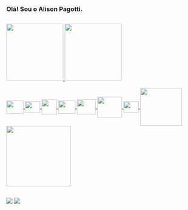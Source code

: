 ### Olá! Sou o Alison Pagotti.

##

<div>
  <a href="[https://github.com/alisonpagotti](https://github.com/alisonpagotti)">
  <img height="150em" src="https://github-readme-stats.vercel.app/api?username=alisonpagotti&show_icons=true&theme=dark&include_all_commits=true&count_private=true"/>
  <img height="150em" src="https://github-readme-stats.vercel.app/api/top-langs/?username=alisonpagotti&layout=compact&langs_count=20&theme=dark"/>
</div>

<br>

<div style="display: inline_block">
  <img align="center" height="35" width="45" src="https://cdn.jsdelivr.net/gh/devicons/devicon@latest/icons/java/java-original.svg">
  <img align="center" height="30" width="40" src="https://cdn.jsdelivr.net/gh/devicons/devicon/icons/spring/spring-original.svg">
  <img align="center" height="40" width="40" src="https://cdn.jsdelivr.net/gh/devicons/devicon@latest/icons/intellij/intellij-original.svg">
  <img align="center" height="35" width="45" src="https://cdn.jsdelivr.net/gh/devicons/devicon@latest/icons/git/git-original.svg">
  <img align="center" height="40" width="50" src="https://cdn.jsdelivr.net/gh/devicons/devicon@latest/icons/jenkins/jenkins-original.svg">
  <img align="center" height="55" width="65" src="https://cdn.jsdelivr.net/gh/devicons/devicon@latest/icons/docker/docker-original.svg">
  <img align="center" height="30" width="40" src="https://cdn.jsdelivr.net/gh/devicons/devicon@latest/icons/rabbitmq/rabbitmq-original.svg">
  <img align="center" height="100" width="110" src="https://cdn.jsdelivr.net/gh/devicons/devicon@latest/icons/oracle/oracle-original.svg">
  <img align="center" height="160" width="170" src="https://cdn.jsdelivr.net/gh/devicons/devicon@latest/icons/elasticsearch/elasticsearch-original-wordmark.svg">
</div>
  
  ##
  
<div> 
  <a href = "mailto:alisonpagotti@gmail.com"><img src="https://img.shields.io/badge/Gmail-D14836?style=for-the-badge&logo=gmail&logoColor=white" target="_blank"></a>
  <a href = "https://www.linkedin.com/in/alisonpagotti/" target="_blank"><img src="https://img.shields.io/badge/LinkedIn-0077B5?style=for-the-badge&logo=linkedin&logoColor=white"</a> 
</div>
